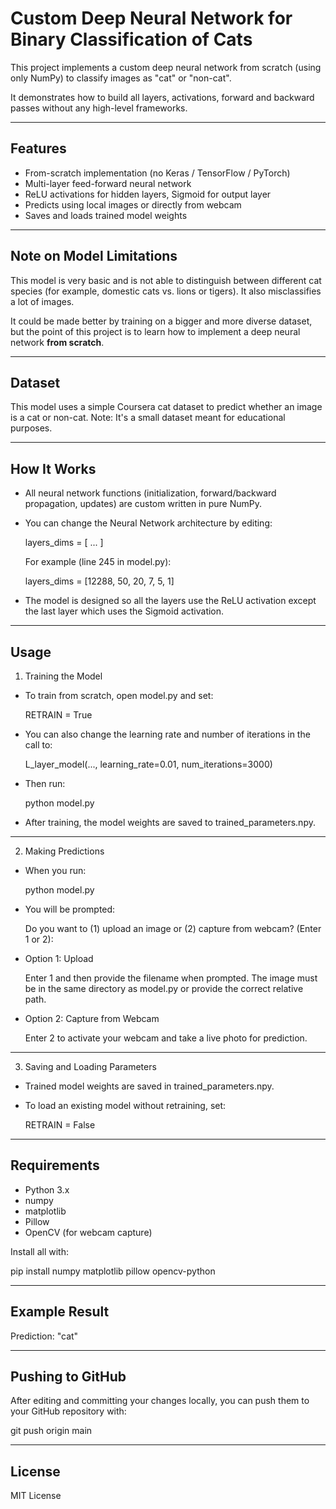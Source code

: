 # Custom Deep Neural Network for Binary Classification of Cats

This project implements a custom deep neural network from scratch (using only NumPy) to classify images as "cat" or "non-cat".

It demonstrates how to build all layers, activations, forward and backward passes without any high-level frameworks.

---

## Features

- From-scratch implementation (no Keras / TensorFlow / PyTorch)
- Multi-layer feed-forward neural network
- ReLU activations for hidden layers, Sigmoid for output layer
- Predicts using local images or directly from webcam
- Saves and loads trained model weights

---

## Note on Model Limitations

This model is very basic and is not able to distinguish between different cat species (for example, domestic cats vs. lions or tigers). It also misclassifies a lot of images.

It could be made better by training on a bigger and more diverse dataset, but the point of this project is to learn how to implement a deep neural network **from scratch**.

---

## Dataset

This model uses a simple Coursera cat dataset to predict whether an image is a cat or non-cat.
Note: It's a small dataset meant for educational purposes.

---

## How It Works

- All neural network functions (initialization, forward/backward propagation, updates) are custom written in pure NumPy.
- You can change the Neural Network architecture by editing:

  layers_dims = [ ... ]

  For example (line 245 in model.py):

  layers_dims = [12288, 50, 20, 7, 5, 1]

- The model is designed so all the layers use the ReLU activation except the last layer which uses the Sigmoid activation.

---

## Usage

1. Training the Model

- To train from scratch, open model.py and set:

  RETRAIN = True

- You can also change the learning rate and number of iterations in the call to:

  L_layer_model(..., learning_rate=0.01, num_iterations=3000)

- Then run:

  python model.py

- After training, the model weights are saved to trained_parameters.npy.

---

2. Making Predictions

- When you run:

  python model.py

- You will be prompted:

  Do you want to (1) upload an image or (2) capture from webcam? (Enter 1 or 2):

- Option 1: Upload

  Enter 1 and then provide the filename when prompted.
  The image must be in the same directory as model.py or provide the correct relative path.

- Option 2: Capture from Webcam

  Enter 2 to activate your webcam and take a live photo for prediction.

---

3. Saving and Loading Parameters

- Trained model weights are saved in trained_parameters.npy.
- To load an existing model without retraining, set:

  RETRAIN = False

---

## Requirements

- Python 3.x
- numpy
- matplotlib
- Pillow
- OpenCV (for webcam capture)

Install all with:

  pip install numpy matplotlib pillow opencv-python

---

## Example Result

  Prediction: "cat"

---

## Pushing to GitHub

After editing and committing your changes locally, you can push them to your GitHub repository with:

  git push origin main

---

## License

MIT License
